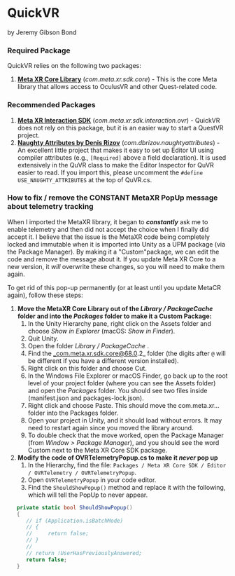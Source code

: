 # QuickVR
by Jeremy Gibson Bond

### Required Package
QuickVR relies on the following two packages:
1. **[Meta XR Core Library](https://assetstore.unity.com/packages/tools/integration/meta-xr-core-sdk-269169)** (*com.meta.xr.sdk.core*) - This is the core Meta library that allows access to OculusVR and other Quest-related code. 

### Recommended Packages
1. **[Meta XR Interaction SDK](https://assetstore.unity.com/packages/tools/integration/meta-xr-interaction-sdk-265014)** (*com.meta.xr.sdk.interaction.ovr*) - QuickVR does not rely on this package, but it is an easier way to start a QuestVR project.
2. **[Naughty Attributes by Denis Rizov](https://assetstore.unity.com/packages/tools/utilities/naughtyattributes-129996)** (*com.dbrizov.naughtyattributes*) - An excellent little project that makes it easy to set up Editor UI using compiler attributes (e.g., `[Required]` above a field declaration). It is used extensively in the QuVR class to make the Editor Inspector for QuVR easier to read. If you import this, please uncomment the `#define USE_NAUGHTY_ATTRIBUTES` at the top of QuVR.cs.

### How to fix / remove the CONSTANT MetaXR PopUp message about telemetry tracking
When I imported the MetaXR library, it began to ***constantly*** ask me to enable telemetry and then did not accept the choice when I finally did accept it. I believe that the issue is the MetaXR code being completely locked and immutable when it is imported into Unity as a UPM package (via the Package Manager). By making it a "Custom"package, we can edit the code and remove the message about it. If you update Meta XR Core to a new version, it _will_ overwrite these changes, so you will need to make them again.

To get rid of this pop-up permanently (or at least until you update MetaCR again), follow these steps:

1. **Move the MetaXR Core Library out of the _Library / PackageCache_ folder and into the _Packages_ folder to make it a Custom Package:**
   1. In the Unity Hierarchy pane, right click on the Assets folder and choose _Show in Explorer_ (macOS: _Show in Finder_).
   2. Quit Unity.
   3. Open the folder _Library / PackageCache_ .
   3. Find the _com.meta.xr.sdk.core@68.0.2_ folder (the digits after `@` will be different if you have a different version installed).
   4. Right click on this folder and choose Cut.
   5. In the Windows File Explorer or macOS Finder, go back up to the root level of your project folder (where you can see the Assets folder) and open the _Packages_ folder. You should see two files inside (manifest.json and packages-lock.json).
   6. Right click and choose Paste. This should move the com.meta.xr... folder into the Packages folder.
   7. Open your project in Unity, and it should load without errors. It may need to restart again since you moved the library around.
   8. To double check that the move worked, open the Package Manager (from _Window > Package Manager_), and you should see the word Custom next to the Meta XR Core SDK package.
2. **Modify the code of OVRTelemetryPopup.cs to make it _never_ pop up**
   1. In the Hierarchy, find the file: `Packages / Meta XR Core SDK / Editor / OVRTelemetry / OVRTelemetryPopup`.
   2. Open `OVRTelemetryPopup` in your code editor.
   3. Find the `ShouldShowPopup()` method and replace it with the following, which will tell the PopUp to never appear.
```csharp
   private static bool ShouldShowPopup()
   {
      // if (Application.isBatchMode)
      // {
      //     return false;
      // }
      //
      // return !UserHasPreviouslyAnswered;
      return false;
   }
```

